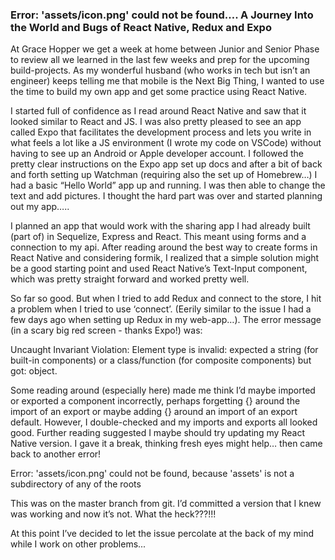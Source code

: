 ### Error: 'assets/icon.png' could not be found…. A Journey Into the World and Bugs of React Native, Redux and Expo 

At Grace Hopper we get a week at home between Junior and Senior Phase to review all we learned in the last few weeks and prep for the upcoming build-projects. As my wonderful husband (who works in tech but isn’t an engineer) keeps telling me that mobile is the Next Big Thing, I wanted to use the time to build my own app and get some practice using React Native.

I started full of confidence as I read around React Native and saw that it looked similar to React and JS.  I was also pretty pleased to see an app called Expo that facilitates the development process and lets you write in what feels a lot like a JS environment (I wrote my code on VSCode) without having to see up an Android or Apple developer account. I followed the pretty clear instructions on the Expo app set up docs and after a bit of back and forth setting up Watchman (requiring also the set up of Homebrew…) I had a basic “Hello World” app up and running.  I was then able to change the text and add pictures.  I thought the hard part was over and started planning out my app…..

I planned an app that would work with the sharing app I had already built (part of) in Sequelize, Express and React.  This meant using forms and a connection to my api.  After reading around the best way to create forms in React Native and considering formik, I realized that a simple solution might be a good starting point and used React Native’s Text-Input component, which was pretty straight forward and worked pretty well. 

So far so good.  But when I tried to add Redux and connect to the store, I hit a problem when I tried to use ‘connect’.  (Eerily similar to the issue I had a few days ago when setting up Redux in my web-app…).  The error message (in a scary big red screen - thanks Expo!) was: 

Uncaught Invariant Violation: Element type is invalid: expected a string (for built-in components) or a class/function (for composite components) but got: object.

Some reading around (especially here) made me think I’d maybe imported or exported a component incorrectly, perhaps forgetting {} around the import of an export or maybe adding {} around an import of an export default.  However, I double-checked and my imports and exports all looked good.  Further reading suggested I maybe should try updating my React Native version.  I gave it a break, thinking fresh eyes might help… then came back to another error!

Error: 'assets/icon.png' could not be found, because 'assets' is not a subdirectory of any of the roots

This was on the master branch from git. I’d committed a version that I knew was working and now it’s not.  What the heck???!!!

At this point I’ve decided to let the issue percolate at the back of my mind while I work on other problems...
